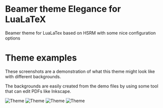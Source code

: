 # Beamer theme Elegance for LuaLaTeX

Beamer theme for LuaLaTex based on HSRM with some nice configuration options

# Theme examples

These screenshots are a demonstration of
what this theme might look like with different backgrounds.

The backgrounds are easily created from the demo files
by using some tool that can edit PDFs like Inkscape.

![Theme](https://github.com/ivan-cukic/latex-beamer-theme-elegance/raw/master/screenshots/theme-1.png)
![Theme](https://github.com/ivan-cukic/latex-beamer-theme-elegance/raw/master/screenshots/theme-2.png)
![Theme](https://github.com/ivan-cukic/latex-beamer-theme-elegance/raw/master/screenshots/theme-4.png)
![Theme](https://github.com/ivan-cukic/latex-beamer-theme-elegance/raw/master/screenshots/theme-3.png)

